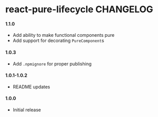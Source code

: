 # react-pure-lifecycle CHANGELOG

#### 1.1.0
* Add ability to make functional components pure
* Add support for decorating `PureComponent`s

#### 1.0.3
* Add `.npmignore` for proper publishing

#### 1.0.1-1.0.2
* README updates

#### 1.0.0
* Initial release
